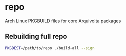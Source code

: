 # repo

Arch Linux PKGBUILD files for core Arquivolta packages

## Rebuilding full repo

```sh
PKGDEST=/path/to/repo ./build-all --sign
```
